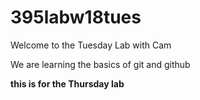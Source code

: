 # 395labw18tues

Welcome to the Tuesday Lab with Cam

We are learning the basics of git and github

**this is for the Thursday lab**
